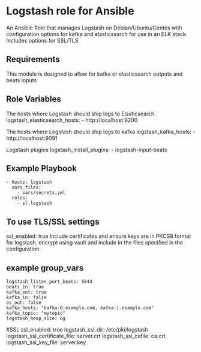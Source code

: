 # Logstash role for Ansible

An Ansible Role that manages Logstash on Debian/Ubuntu/Centos with configuration options for kafka and elasticsearch for use in an ELK stack. Includes options for SSL/TLS 

## Requirements

This module is designed to allow for kafka or elasticsearch outputs and beats inputs

## Role Variables

The hosts where Logstash should ship logs to Elasticsearch.
    logstash_elasticsearch_hosts:
    - http://localhost:9200


The hosts where Logstash should ship logs to kafka
    logstash_kafka_hosts:
    - http://localhost:9091

Logstash plugins
    logstash_install_plugins:
    - logstash-input-beats

## Example Playbook

    - hosts: logstash
      vars_files:
        - vars/secrets.yml 
      roles:
        - sl.logstash

## To use TLS/SSL settings
ssl_enabled: true 
 Include certificates and ensure keys are in PKCS8 format for logstash. encrypt using vault and include in the files specified in the configuration

## example group_vars

    logstash_listen_port_beats: 5044
    beats_in: true
    kafka_out: true
    kafka_in: false
    es_out: false
    kafka_hosts: "kafka-0.example.com, kafka-1.example.com"
    kafka_topic: "mytopic"
    logstash_heap_size: 6g
#SSL
    ssl_enabled: true
    logstash_ssl_dir: /etc/pki/logstash
    logstash_ssl_certificate_file: server.crt
    logstash_ssl_cafile: ca.crt
    logstash_ssl_key_file: server.key

